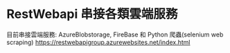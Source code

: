# RestWebapi 串接各類雲端服務
目前串接雲端服務: AzureBlobstorage, FireBase 和 Python 爬蟲(selenium web scraping)
https://restwebapigroup.azurewebsites.net/index.html

